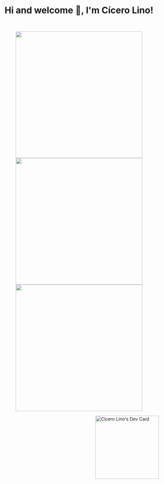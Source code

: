 <h1 align="center">Hi and welcome 👋, I'm Cícero Lino!</h1>
<br>

<p align = "center">
  <img src = "https://github-readme-stats.vercel.app/api?username=cicerolino&show_icons=true&theme=dark&hide_border=true" width="400">
  <img src = "https://github-readme-streak-stats.herokuapp.com?user=cicerolino&theme=dark&hide_border=true" width="400">
  <img src = "https://github-readme-stats.vercel.app/api/top-langs/?username=cicerolino&layout=compact&theme=dark&hide_border=true" width="400">
</p>

<a href="https://app.daily.dev/cicero_lino"><img src="https://api.daily.dev/devcards/8d937c9f3e6549098cb8e338916204bf.png?r=qcw" width="200" align="right" alt="Cícero Lino's Dev Card"/></a>
